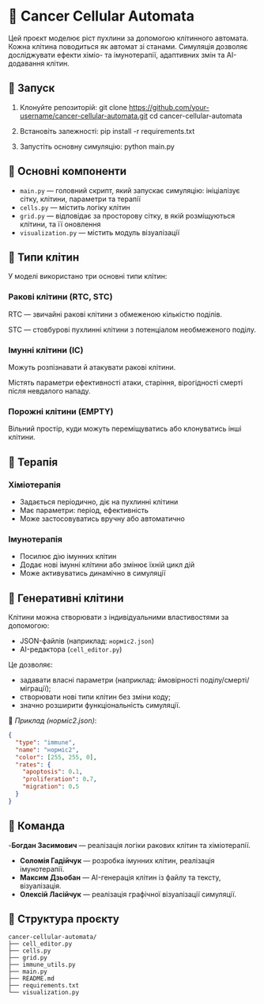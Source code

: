 # 🧬 Cancer Cellular Automata

Цей проєкт моделює ріст пухлини за допомогою клітинного автомата. Кожна клітина поводиться як  автомат зі станами. Симуляція дозволяє досліджувати ефекти хіміо- та імунотерапії, адаптивних змін та AI-додавання клітин.

## 🚀 Запуск

1. Клонуйте репозиторій:
   git clone https://github.com/your-username/cancer-cellular-automata.git
   cd cancer-cellular-automata

2. Встановіть залежності:
   pip install -r requirements.txt

3. Запустіть основну симуляцію:
   python main.py


## 🧬 Основні компоненти

- `main.py` —  головний скрипт, який запускає симуляцію: ініціалізує сітку, клітини, параметри та терапії
- `cells.py` —  містить логіку клітин
- `grid.py` —  відповідає за просторову сітку, в якій розміщуються клітини, та її оновлення
- `visualization.py` —  містить модуль візуалізації 


## 🔬 Типи клітин
У моделі використано три основні типи клітин:

### Ракові клітини (RTC, STC)

RTC — звичайні ракові клітини з обмеженою кількістю поділів.

STC — стовбурові пухлинні клітини з потенціалом необмеженого поділу.

### Імунні клітини (IC)

Можуть розпізнавати й атакувати ракові клітини.

Містять параметри ефективності атаки, старіння, вірогідності смерті після невдалого нападу.

### Порожні клітини (EMPTY)

Вільний простір, куди можуть переміщуватись або клонуватись інші клітини.

## 💊 Терапія

### Хіміотерапія

- Задається періодично, діє на пухлинні клітини
- Має параметри: період, ефективність
- Може застосовуватись вручну або автоматично

### Імунотерапія

- Посилює дію імунних клітин
- Додає нові імунні клітини або змінює їхній цикл дій
- Може активуватись динамічно в симуляції

## 🧠 Генеративні клітини

Клітини можна створювати з індивідуальними властивостями за допомогою:
- JSON-файлів (наприклад: `норміс2.json`)  
- AI-редактора (`cell_editor.py`)

Це дозволяє:
- задавати власні параметри (наприклад: ймовірності поділу/смерті/міграції);
- створювати нові типи клітин без зміни коду;
- значно розширити функціональність симуляції.

📄 *Приклад (норміс2.json)*:
```json
{
  "type": "immune",
  "name": "норміс2",
  "color": [255, 255, 0],
  "rates": {
    "apoptosis": 0.1,
    "proliferation": 0.7,
    "migration": 0.5
  }
}
```


## 👥 Команда
-**Богдан Засимович** — реалізація логіки ракових клітин та хіміотерапії.
- **Соломія Гадійчук** — розробка імунних клітин, реалізація імунотерапії.
- **Максим Дзьобан** — AI-генерація клітин із файлу та тексту, візуалізація.
- **Олексій Ласійчук** — реалізація графічної візуалізації симуляції.

## 📁 Структура проєкту
```{txt}
cancer-cellular-automata/
├── cell_editor.py
├── cells.py
├── grid.py
├── immune_utils.py
├── main.py
├── README.md
├── requirements.txt
└── visualization.py
```
